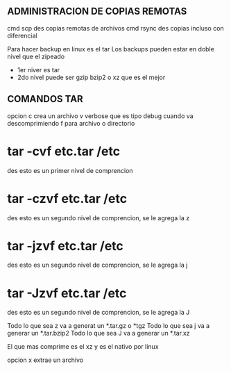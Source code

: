 
ADMINISTRACION DE COPIAS REMOTAS
---------------------------------

cmd scp
des copias remotas de archivos
cmd rsync
des copias incluso con diferencial

Para hacer backup en linux es el tar
Los backups pueden estar en doble nivel que el zipeado
 - 1er niver es tar
 - 2do nivel puede ser gzip bzip2 o xz que es el mejor

COMANDOS TAR
------------------------------------

opcion
c crea un archivo
v verbose que es tipo debug cuando va descomprimiendo
f para archivo o directorio

# tar -cvf etc.tar /etc
des esto es un primer nivel de comprencion

# tar -czvf etc.tar /etc
des esto es un segundo nivel de comprencion, se le agrega la z
# tar -jzvf etc.tar /etc
des esto es un segundo nivel de comprencion, se le agrega la j
# tar -Jzvf etc.tar /etc
des esto es un segundo nivel de comprencion, se le agrega la J

Todo lo que sea z va a generat un *.tar.gz o *tgz
Todo lo que sea j va a generar un *.tar.bzip2
Todo lo que sea J va a generar un *.tar.xz

El que mas comprime es el xz y es el nativo por linux

opcion
x extrae un archivo




